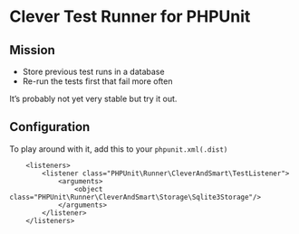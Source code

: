 # Clever Test Runner for PHPUnit

## Mission
 - Store previous test runs in a database
 - Re-run the tests first that fail more often

It’s probably not yet very stable but try it out.

## Configuration
To play around with it, add this to your `phpunit.xml(.dist)`
```
    <listeners>
        <listener class="PHPUnit\Runner\CleverAndSmart\TestListener">
            <arguments>
                <object class="PHPUnit\Runner\CleverAndSmart\Storage\Sqlite3Storage"/>
            </arguments>
        </listener>
    </listeners>
```
